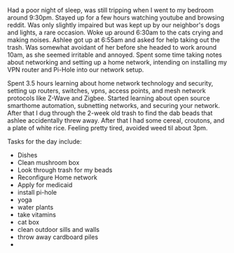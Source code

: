 Had a poor night of sleep, was still tripping when I went to my bedroom around 9:30pm.  Stayed up for a few hours watching youtube and browsing reddit. Was only slightly impaired but was kept up by our neighbor's dogs and lights, a rare occasion. Woke up around 6:30am to the cats crying and making noises. Ashlee got up at 6:55am and asked for help taking out the trash.  Was somewhat avoidant of her before she headed to work around 10am, as she seemed irritable and annoyed.  Spent some time taking notes about networking and setting up a home network, intending on installing my VPN router and Pi-Hole into our network setup. 

Spent 3.5 hours learning about home network technology and security, setting up routers, switches, vpns, access points, and mesh network protocols like Z-Wave and Zigbee. Started learning about open source smarthome automation, subnetting networks, and securing your network. After that I dug through the 2-week old trash to find the dab beads that ashlee accidentally threw away. After that I had some cereal, croutons, and a plate of white rice. Feeling pretty tired, avoided weed til about 3pm.

Tasks for the day include:
- Dishes
- Clean mushroom box
- Look through trash for my beads
- Reconfigure Home network
- Apply for medicaid
- install pi-hole
- yoga
- water plants
- take vitamins
- cat box 
- clean outdoor sills and walls
- throw away cardboard piles
- 
